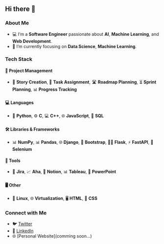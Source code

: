 ## Hi there 👋

<!--
**rx7ankit/rx7ankit** is a ✨ _special_ ✨ repository because its `README.md` (this file) appears on your GitHub profile.

Here are some ideas to get you started:

- 🔭 I’m currently working on building an AI-powered language learning app.
- 🌱 I’m currently learning more about Machine Learning and Data Science.
- 👯 I’m looking to collaborate on open-source projects related to AI and web development.
- 🤔 I’m looking for help with advanced machine learning algorithms and optimization techniques.
- 💬 Ask me about Python, C++, AI, or anything related to programming.
- 📫 How to reach me: ankit@example.com
- 😄 Pronouns: He/Him
- ⚡ Fun fact: I love playing racing games and working on performance optimization in code!
-->

### About Me
- 💻 I’m a **Software Engineer** passionate about **AI**, **Machine Learning**, and **Web Development**.
- 🌱 I’m currently focusing on **Data Science**, **Machine Learning**.

### Tech Stack

#### 🚀 **Project Management** 
- 📝 **Story Creation**, 📅 **Task Assignment**, 🛣️ **Roadmap Planning**, ⏳ **Sprint Planning**, 📊 **Progress Tracking**

#### 💻 **Languages**
- 🐍 **Python**, ⚙️ **C**, 💻 **C++**, 🌐 **JavaScript**, 💾 **SQL**

#### 🛠️ **Libraries & Frameworks**
- 📊 **NumPy**, 📊 **Pandas**, 🌐 **Django**, 🎨 **Bootstrap**, 🧑‍💻 **Flask**, ⚡ **FastAPI**, 🧪 **Selenium**

#### 🔧 **Tools**
- 🧩 **Jira**, 📈 **Aha**, 📝 **Notion**, 📊 **Tableau**, 📑 **PowerPoint**

#### 🖥️ **Other**
- 🐧 **Linux**, 🌐 **Virtualization**, 🖥️ **HTML**, 🎨 **CSS**


### Connect with Me
- 🐦 [Twitter](https://x.com/rx7ankit)
- 💼 [LinkedIn](https://www.linkedin.com/in/rx7ankit/)
- 🌐 [Personal Website](comming soon...)

